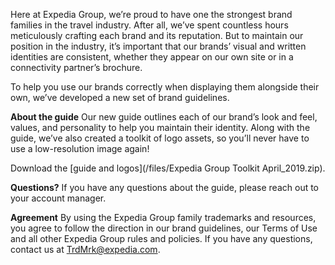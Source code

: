 [//]: # (Title: Introducing new brand guidelines)
[//]: # (Date: 2019-02-15)
[//]: # (Category: partner tools)

Here at Expedia Group, we’re proud to have one the strongest brand families in the travel industry. After all, we’ve spent countless hours meticulously crafting each brand and its reputation. But to maintain our position in the industry, it’s important that our brands’ visual and written identities are consistent, whether they appear on our own site or in a connectivity partner’s brochure.   

To help you use our brands correctly when displaying them alongside their own, we’ve developed a new set of brand guidelines. 

**About the guide**
Our new guide outlines each of our brand’s look and feel, values, and personality to help you maintain their identity. Along with the guide, we’ve also created a toolkit of logo assets, so you’ll never have to use a low-resolution image again! 

Download the [guide and logos](/files/Expedia Group Toolkit April_2019.zip). 

**Questions?**
If you have any questions about the guide, please reach out to your account manager. 

**Agreement**
By using the Expedia Group family trademarks and resources, you agree to follow the direction in our brand guidelines, our Terms of Use and all other Expedia Group rules and policies. If you have any questions, contact us at [TrdMrk@expedia.com](mailto:TrdMrk@expedia.com).



